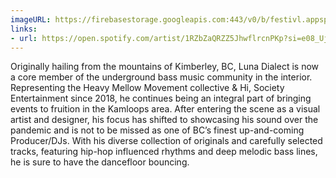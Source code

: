 ```yaml
---
imageURL: https://firebasestorage.googleapis.com:443/v0/b/festivl.appspot.com/o/userContent%2FDCA469F5-9933-40B6-BD0B-A2739D449A49.png?alt=media&token=ae026f05-4dbe-4413-9429-da90d995060b
links:
- url: https://open.spotify.com/artist/1RZbZaQRZZ5JhwflrcnPKp?si=e08_UjnmQ5-n4j2igPJlyQ
---
```

 Originally hailing from the mountains of Kimberley, BC, Luna Dialect is now a core member of the underground bass music community in the interior. Representing the Heavy Mellow Movement collective & Hi, Society Entertainment since 2018, he continues being an integral part of bringing events to fruition in the Kamloops area. After entering the scene as a visual artist and designer, his focus has shifted to showcasing his sound over the pandemic and is not to be missed as one of BC’s finest up-and-coming Producer/DJs. With his diverse collection of originals and carefully selected tracks, featuring hip-hop influenced rhythms and deep melodic bass lines, he is sure to have the dancefloor bouncing.